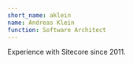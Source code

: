 ```yaml
---
short_name: aklein
name: Andreas Klein
function: Software Architect
---
```


Experience with Sitecore since 2011.